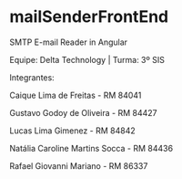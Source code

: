 # mailSenderFrontEnd

SMTP E-mail Reader in Angular

Equipe: Delta Technology | Turma: 3º SIS

Integrantes:

Caique Lima de Freitas - RM 84041

Gustavo Godoy de Oliveira - RM 84427

Lucas Lima Gimenez - RM 84842

Natália Caroline Martins Socca - RM 84436

Rafael Giovanni Mariano - RM 86337
